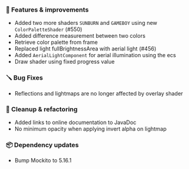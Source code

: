 ### 🚀 Features & improvements

- Added two more shaders `SUNBURN` and `GAMEBOY` using new `ColorPaletteShader` (#550)
- Added difference measurement between two colors
- Retrieve color palette from frame
- Replaced light fullBrightnessArea with aerial light (#456)
- Added `AerialLightComponent` for aerial illumination using the ecs
- Draw shader using fixed progress value

### 🪛 Bug Fixes

- Reflections and lightmaps are no longer affected by overlay shader

### 🧽 Cleanup & refactoring

- Added links to online documentation to JavaDoc
- No minimum opacity when applying invert alpha on lightmap

### 📦 Dependency updates

- Bump Mockito to 5.16.1